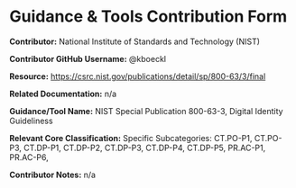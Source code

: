 # Guidance & Tools Contribution Form

**Contributor:** National Institute of Standards and Technology (NIST)

**Contributor GitHub Username:** @kboeckl

**Resource:** https://csrc.nist.gov/publications/detail/sp/800-63/3/final

**Related Documentation:** n/a

**Guidance/Tool Name:** NIST Special Publication 800-63-3, Digital Identity Guideliness

**Relevant Core Classification:** Specific Subcategories: CT.PO-P1, CT.PO-P3, CT.DP-P1, CT.DP-P2, CT.DP-P3, CT.DP-P4, CT.DP-P5, PR.AC-P1, PR.AC-P6, 

**Contributor Notes:** n/a
